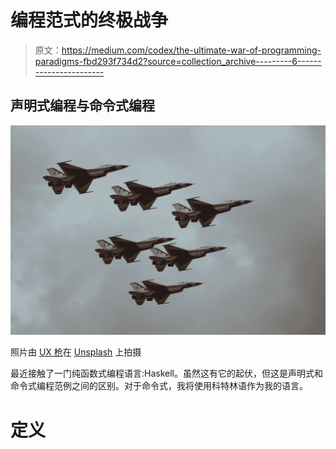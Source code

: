 # 编程范式的终极战争

> 原文：<https://medium.com/codex/the-ultimate-war-of-programming-paradigms-fbd293f734d2?source=collection_archive---------6----------------------->

## 声明式编程与命令式编程

![](img/fb4b2b545eadc53dd676fcbfd0f47634.png)

照片由 [UX 枪](https://unsplash.com/@uxgun?utm_source=medium&utm_medium=referral)在 [Unsplash](https://unsplash.com?utm_source=medium&utm_medium=referral) 上拍摄

最近接触了一门纯函数式编程语言:Haskell。虽然这有它的起伏，但这是声明式和命令式编程范例之间的区别。对于命令式，我将使用科特林语作为我的语言。

# 定义